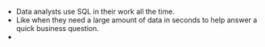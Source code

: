 - Data analysts use SQL in their work all the time.
- Like when they need a large amount of data in seconds to help answer a quick business question.
- 
